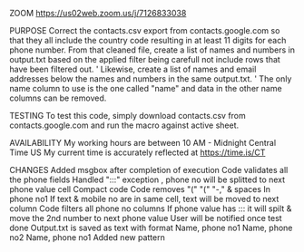 ZOOM
https://us02web.zoom.us/j/7126833038

PURPOSE
Correct the contacts.csv export from contacts.google.com so that they all include the country code resulting in at least 11 digits for each phone number.
From that cleaned file, create a list of names and numbers in output.txt based on the applied filter being carefull not include rows that have been filtered out.
' Likewise, create a list of names and email addresses below the names and numbers in the same output.txt.
' The only name column to use is the one called "name" and data in the other name columns can be removed.

TESTING
To test this code, simply download contacts.csv from contacts.google.com and run the macro against active sheet.

AVAILABILITY
My working hours are between 10 AM - Midnight Central Time US
My current time is accurately reflected at https://time.is/CT

CHANGES
Added msgbox after completion of execution
Code validates all the  phone fields
Handled ":::"  exception , phone no will be splitted to next phone value cell 
Compact code
Code removes "("   "("   "-," & spaces In phone no1
If  text & mobile no are  in same cell, text will be moved to next column
Code filters all phone  no columns
If phone value has ::: it will spilt & move the 2nd number to next phone value
User will be notified once test done
Output.txt is saved as text with format
Name, phone no1
Name, phone no2
Name, phone no1
Added new pattern
